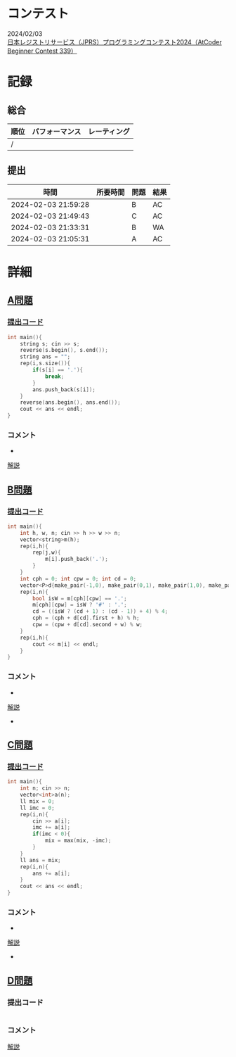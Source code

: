 # コンテスト
2024/02/03<br>
[日本レジストリサービス（JPRS）プログラミングコンテスト2024（AtCoder Beginner Contest 339）](https://atcoder.jp/contests/abc339)

# 記録
## 総合
|  順位  |  パフォーマンス  | レーティング |
| ---- | ---- | ---- |
|   /   |  |  |

## 提出
|  時間  |  所要時間  |  問題  | 結果 |
| ---- | ---- | ---- | ---- |
| 2024-02-03 21:59:28 |  | B | AC |
| 2024-02-03 21:49:43 |  | C | AC |
| 2024-02-03 21:33:31 |  | B | WA |
| 2024-02-03 21:05:31 |  | A | AC |


# 詳細
## [A問題](https://atcoder.jp/contests/abc339/tasks/abc339_a)
### [提出コード](https://atcoder.jp/contests/abc339/submissions/49918486)
```c++
int main(){
    string s; cin >> s;
    reverse(s.begin(), s.end());
    string ans = "";
    rep(i,s.size()){
        if(s[i] == '.'){
            break;
        }
        ans.push_back(s[i]);
    }
    reverse(ans.begin(), ans.end());
    cout << ans << endl;
} 
```

### コメント

* 

[解説](https://atcoder.jp/contests/abc339/editorial/9205)


## [B問題](https://atcoder.jp/contests/abc339/tasks/abc339_b)
### [提出コード](https://atcoder.jp/contests/abc339/submissions/49954646)
```c++
int main(){
    int h, w, n; cin >> h >> w >> n;
    vector<string>m(h);
    rep(i,h){
        rep(j,w){
            m[i].push_back('.');
        }
    }
    int cph = 0; int cpw = 0; int cd = 0;
    vector<P>d{make_pair(-1,0), make_pair(0,1), make_pair(1,0), make_pair(0,-1)};
    rep(i,n){
        bool isW = m[cph][cpw] == '.';
        m[cph][cpw] = isW ? '#' : '.';
        cd = ((isW ? (cd + 1) : (cd - 1)) + 4) % 4;
        cph = (cph + d[cd].first + h) % h;
        cpw = (cpw + d[cd].second + w) % w;
    }
    rep(i,h){
        cout << m[i] << endl;
    }
} 
```

### コメント

* 

[解説](https://atcoder.jp/contests/abc339/editorial/9212)

* 


## [C問題](https://atcoder.jp/contests/abc339/tasks/abc339_c)
### [提出コード](https://atcoder.jp/contests/abc339/submissions/49950477)

```c++
int main(){
    int n; cin >> n;
    vector<int>a(n);
    ll mix = 0;
    ll imc = 0;
    rep(i,n){
        cin >> a[i];
        imc += a[i];
        if(imc < 0){
            mix = max(mix, -imc);
        }
    }
    ll ans = mix;
    rep(i,n){
        ans += a[i];
    }
    cout << ans << endl;
}  
```

### コメント
* 

[解説](https://atcoder.jp/contests/abc339/editorial/9209)

* 


## [D問題](https://atcoder.jp/contests/abc339/tasks/abc339_d)
### 提出コード

```c++

```

### コメント

[解説](https://atcoder.jp/contests/abc339/editorial/9211)
